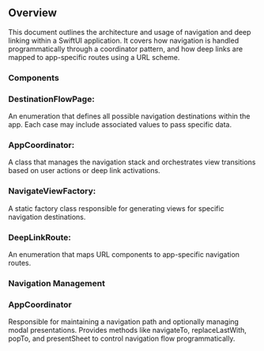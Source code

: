 ## Overview
This document outlines the architecture and usage of navigation and deep linking within a SwiftUI application. It covers how navigation is handled programmatically through a coordinator pattern, and how deep links are mapped to app-specific routes using a URL scheme.

### Components
### DestinationFlowPage: 
An enumeration that defines all possible navigation destinations within the app. Each case may include associated values to pass specific data.

### AppCoordinator: 
A class that manages the navigation stack and orchestrates view transitions based on user actions or deep link activations.

### NavigateViewFactory: 
A static factory class responsible for generating views for specific navigation destinations.

### DeepLinkRoute: 
An enumeration that maps URL components to app-specific navigation routes.

### Navigation Management
### AppCoordinator

Responsible for maintaining a navigation path and optionally managing modal presentations.
Provides methods like navigateTo, replaceLastWith, popTo, and presentSheet to control navigation flow programmatically.
